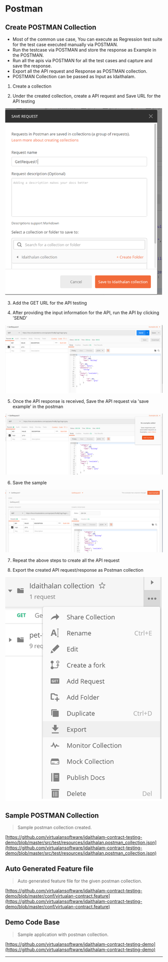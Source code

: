 # Postman

## Create POSTMAN Collection
* Most of the common use case, You can execute as Regression test suite for the test case executed manually via POSTMAN.
* Run the testcase via POSTMAN and store the response as Example in the POSTMAN.
* Run all the apis via POSTMAN for all the test cases and capture and save the response. 
* Export all the API request and Response as POSTMAN collection.
* POSTMAN Collection can be passed as Input as Idaithalam.

1. Create a collection

2. Under the created collection, create a API request and Save URL for the API testing

![](_images/pmcollection/save%20creation.png ':size=40%')

3. Add the GET URL for the API testing

4. After providing the input information for the API, run the API by clicking 'SEND'

![](_images/pmcollection/runapirequest.png ':size=80%')

5. Once the API response is received, Save the API request via 'save example' in the postman

![](_images/pmcollection/save_example.png ':size=80%')

6. Save the sample

![](_images/pmcollection/save.png ':size=80%')

7. Repeat the above steps to create all the API request

8. Export the created API request/response as Postman collection

![](_images/pmcollection/export.png ':size=30%')


## Sample POSTMAN Collection
> Sample postman collection created.

[https://github.com/virtualansoftware/idaithalam-contract-testing-demo/blob/master/src/test/resources/idaithalan.postman_collection.json](https://github.com/virtualansoftware/idaithalam-contract-testing-demo/blob/master/src/test/resources/idaithalan.postman_collection.json) 

## Auto Generated Feature file
> Auto generated feature file for the given postman collection.

[https://github.com/virtualansoftware/idaithalam-contract-testing-demo/blob/master/conf/virtualan-contract.feature](https://github.com/virtualansoftware/idaithalam-contract-testing-demo/blob/master/conf/virtualan-contract.feature)

## Demo Code Base
> Sample application with postman collection.

[https://github.com/virtualansoftware/idaithalam-contract-testing-demo](https://github.com/virtualansoftware/idaithalam-contract-testing-demo)

----
